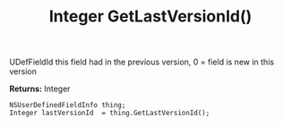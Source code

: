 ﻿---
uid: crmscript_ref_NSUserDefinedFieldInfo_GetLastVersionId
title: Integer GetLastVersionId()
intellisense: NSUserDefinedFieldInfo.GetLastVersionId
keywords: NSUserDefinedFieldInfo, GetLastVersionId
so.topic: reference
---

UDefFieldId this field had in the previous version, 0 = field is new in this version

**Returns:** Integer


```crmscript
NSUserDefinedFieldInfo thing;
Integer lastVersionId  = thing.GetLastVersionId();
```


